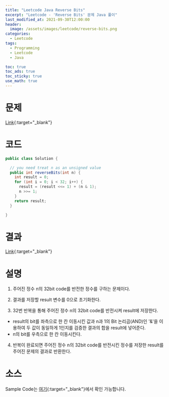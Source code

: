```yaml
---
title: "Leetcode Java Reverse Bits"
excerpt: "Leetcode - 'Reverse Bits' 문제 Java 풀이"
last_modified_at: 2021-09-30T12:00:00
header:
  image: /assets/images/leetcode/reverse-bits.png
categories:
  - Leetcode
tags:
  - Programming
  - Leetcode
  - Java

toc: true
toc_ads: true
toc_sticky: true
use_math: true
---
```

# 문제
[Link](https://leetcode.com/problems/reverse-bits/){:target="_blank"}

# 코드
```java
public class Solution {

  // you need treat n as an unsigned value
  public int reverseBits(int n) {
    int result = 0;
    for (int i = 0; i < 32; i++) {
      result = (result <<= 1) + (n & 1);
      n >>= 1;
    }
    return result;
  }

}
```

# 결과
[Link](https://leetcode.com/submissions/detail/563240768/){:target="_blank"}

# 설명
1. 주어진 정수 n의 32bit code를 반전한 정수를 구하는 문제이다.

2. 결과를 저장할 result 변수를 0으로 초기화한다.

3. 32번 반복을 통해 주어진 정수 n의 32bit code를 반전시켜 result에 저장한다.
- result의 bit를 좌측으로 한 칸 이동시킨 값과 n과 1의 Bit 논리곱(AND)인 '&'을 이용하여 두 값이 동일하게 1인지를 검증한 결과의 합을 result에 넣어준다.
- n의 bit를 우측으로 한 칸 이동시킨다.

4. 반복이 완료되면 주어진 정수 n의 32bit code를 반전시킨 정수를 저장한 result를 주어진 문제의 결과로 반환한다.

# 소스
Sample Code는 [여기](https://github.com/GracefulSoul/leetcode/blob/master/src/main/java/gracefulsoul/problems/ReverseBits.java){:target="_blank"}에서 확인 가능합니다.